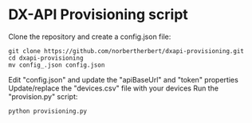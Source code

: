 # DX-API Provisioning script

Clone the repository and create a config.json file:
```
git clone https://github.com/norbertherbert/dxapi-provisioning.git
cd dxapi-provisioning
mv config_.json config.json
```
Edit "config.json" and update the "apiBaseUrl" and "token" properties
Update/replace the "devices.csv" file with your devices
Run the "provision.py" script: 
```
python provisioning.py
```

